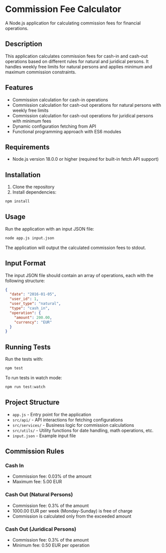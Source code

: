 # Commission Fee Calculator

A Node.js application for calculating commission fees for financial operations.

## Description

This application calculates commission fees for cash-in and cash-out operations based on different rules for natural and juridical persons. It handles weekly free limits for natural persons and applies minimum and maximum commission constraints.

## Features

- Commission calculation for cash-in operations
- Commission calculation for cash-out operations for natural persons with weekly free limits
- Commission calculation for cash-out operations for juridical persons with minimum fees
- Dynamic configuration fetching from API
- Functional programming approach with ES6 modules

## Requirements

- Node.js version 18.0.0 or higher (required for built-in fetch API support)

## Installation

1. Clone the repository
2. Install dependencies:

```bash
npm install
```

## Usage

Run the application with an input JSON file:

```bash
node app.js input.json
```

The application will output the calculated commission fees to stdout.

## Input Format

The input JSON file should contain an array of operations, each with the following structure:

```json
{
  "date": "2016-01-05",
  "user_id": 1,
  "user_type": "natural",
  "type": "cash_in",
  "operation": {
    "amount": 200.00,
    "currency": "EUR"
  }
}
```

## Running Tests

Run the tests with:

```bash
npm test
```

To run tests in watch mode:

```bash
npm run test:watch
```

## Project Structure

- `app.js` - Entry point for the application
- `src/api/` - API interactions for fetching configurations
- `src/services/` - Business logic for commission calculations
- `src/utils/` - Utility functions for date handling, math operations, etc.
- `input.json` - Example input file

## Commission Rules

### Cash In
- Commission fee: 0.03% of the amount
- Maximum fee: 5.00 EUR

### Cash Out (Natural Persons)
- Commission fee: 0.3% of the amount
- 1000.00 EUR per week (Monday-Sunday) is free of charge
- Commission is calculated only from the exceeded amount

### Cash Out (Juridical Persons)
- Commission fee: 0.3% of the amount
- Minimum fee: 0.50 EUR per operation
